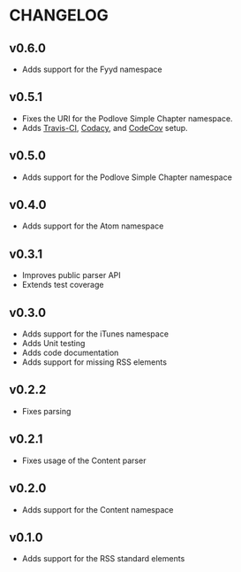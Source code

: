 # CHANGELOG

## v0.6.0

* Adds support for the Fyyd namespace

## v0.5.1

* Fixes the URI for the Podlove Simple Chapter namespace.
* Adds [Travis-CI](https://travis-ci.org/mpgirro/wien), [Codacy](https://app.codacy.com/project/mpgirro/wien), and [CodeCov](https://codecov.io/gh/mpgirro/wien) setup.

## v0.5.0

* Adds support for the Podlove Simple Chapter namespace

## v0.4.0

* Adds support for the Atom namespace

## v0.3.1

* Improves public parser API
* Extends test coverage

## v0.3.0

* Adds support for the iTunes namespace
* Adds Unit testing
* Adds code documentation
* Adds support for missing RSS elements

## v0.2.2

* Fixes parsing

## v0.2.1

* Fixes usage of the Content parser

## v0.2.0

* Adds support for the Content namespace

## v0.1.0

* Adds support for the RSS standard elements
